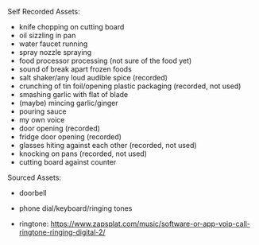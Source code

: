 Self Recorded Assets:

- knife chopping on cutting board
- oil sizzling in pan
- water faucet running
- spray nozzle spraying
- food processor processing (not sure of the food yet)
- sound of break apart frozen foods
- salt shaker/any loud audible spice (recorded)
- crunching of tin foil/opening plastic packaging (recorded, not used)
- smashing garlic with flat of blade
- (maybe) mincing garlic/ginger
- pouring sauce
- my own voice
- door opening (recorded)
- fridge door opening (recorded)
- glasses hiting against each other (recorded, not used)
- knocking on pans (recorded, not used)
- cutting board against counter

Sourced Assets:

- doorbell
- phone dial/keyboard/ringing tones

- ringtone: https://www.zapsplat.com/music/software-or-app-voip-call-ringtone-ringing-digital-2/